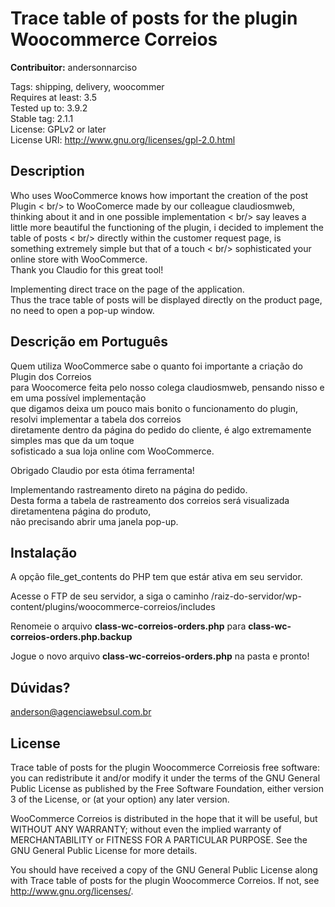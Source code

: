 Trace table of posts for the plugin Woocommerce Correios 
==================================

<strong>Contribuitor:</strong> andersonnarciso

Tags: shipping, delivery, woocommer<br />
Requires at least: 3.5<br />
Tested up to: 3.9.2<br />
Stable tag: 2.1.1<br />
License: GPLv2 or later<br />
License URI: http://www.gnu.org/licenses/gpl-2.0.html 


<h2>Description</h2>

<p>
Who uses WooCommerce knows how important the creation of the post Plugin < br/> to WooComerce made by our colleague claudiosmweb, thinking about it and in one possible implementation < br/> say leaves a little more beautiful the functioning of the plugin, i decided to implement the table of posts < br/> directly within the customer request page, is something extremely simple but that of a touch < br/> sophisticated your online store with WooCommerce.
<br />
Thank you Claudio for this great tool!
</p>

<p>Implementing direct trace on the page of the application.<br />
Thus the trace table of posts will be displayed directly
on the product page, no need to open a pop-up window.</p>

<h2>Descrição em Português</h2>

<p>
Quem utiliza WooCommerce sabe o quanto foi importante a criação do Plugin dos Correios<br /> para Woocomerce feita pelo nosso colega claudiosmweb, pensando nisso e em uma possível implementação<br />que digamos deixa um pouco mais bonito o funcionamento do plugin, resolvi implementar a tabela dos correios<br />diretamente dentro da página do pedido do cliente, é algo extremamente simples mas que da um toque<br />sofisticado a sua loja online com WooCommerce.

Obrigado Claudio por esta ótima ferramenta!</p>

<p>Implementando rastreamento direto na página do pedido.<br />
Desta forma a tabela de rastreamento dos correios será visualizada diretamentena página do produto, <br />não precisando abrir uma janela pop-up.</p>

<h2>Instalação</h2>

A opção file_get_contents do PHP tem que estár ativa em seu servidor.

Acesse o FTP de seu servidor, a siga o caminho /raiz-do-servidor/wp-content/plugins/woocommerce-correios/includes

Renomeie o arquivo <strong>class-wc-correios-orders.php</strong> para <strong>class-wc-correios-orders.php.backup</strong>

Jogue o novo arquivo <strong>class-wc-correios-orders.php</strong> na pasta e pronto!

<h2>Dúvidas?</h2>

<a href="mailto:anderson@agenciawebsul.com.br">anderson@agenciawebsul.com.br</a>

<h2>License</h2>

Trace table of posts for the plugin Woocommerce Correiosis free software: you can redistribute it and/or modify it under the terms of the GNU General Public License as published by the Free Software Foundation, either version 3 of the License, or (at your option) any later version.

WooCommerce Correios is distributed in the hope that it will be useful, but WITHOUT ANY WARRANTY; without even the implied warranty of MERCHANTABILITY or FITNESS FOR A PARTICULAR PURPOSE. See the GNU General Public License for more details.

You should have received a copy of the GNU General Public License along with Trace table of posts for the plugin Woocommerce Correios. If not, see http://www.gnu.org/licenses/.




